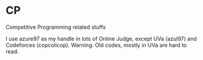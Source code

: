 # CP
Competitive Programming related stuffs

I use azure97 as my handle in lots of Online Judge, except UVa (azul97) and Codeforces (copcolicop).
Warning: Old codes, mostly in UVa are hard to read.
